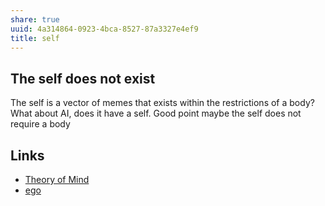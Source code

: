 ```yaml
---
share: true
uuid: 4a314864-0923-4bca-8527-87a3327e4ef9
title: self
---
```

## The self does not exist

The self is a vector of memes that exists within the restrictions of a body? What about AI, does it have a self. Good point maybe the self does not require a body

## Links

* [Theory of Mind](../4112ed67-47cb-4c85-a8f5-3530d70fcf01)
* [ego](../30642aec-f0e6-48db-89b3-171f4edb6936)
